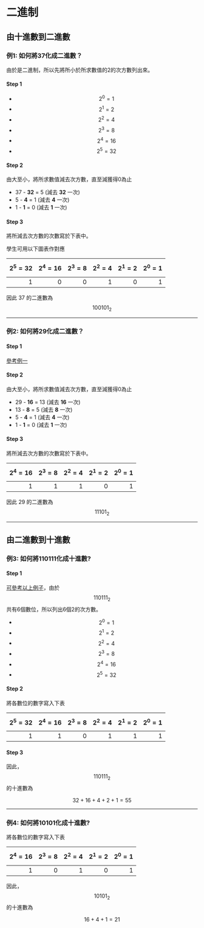 # 二進制

## 由十進數到二進數

### 例1: 如何將37化成二進數？

由於是二進制，所以先將所小於所求數值的2的次方數列出來。

#### Step 1
- $$2^0 = 1$$ 
- $$2^1 = 2$$ 
- $$2^2 = 4$$ 
- $$2^3 = 8$$ 
- $$2^4 = 16$$ 
- $$2^5 = 32$$ 

#### Step 2
由大至小，將所求數值減去次方數，直至減獲得0為止
- 37 - **32** = 5 (減去 **32** 一次)
- 5 - **4** = 1 (減去 **4** 一次)
- 1 - **1** = 0 (減去 **1**  一次)


#### Step 3
將所減去次方數的次數寫於下表中。

學生可用以下圖表作對應

| $$2^5 = 32$$    | $$2^4 = 16$$    | $$2^3 = 8$$    | $$2^2 = 4$$   | $$2^1 = 2$$   | $$2^0 = 1$$    |
| --------------: | --------------: | -------------: | ------------: | ------------: | -------------: |
| 1               | 0               | 0              | 1             | 0             | 1              |

因此 37 的二進數為 $$100101_2$$

---


### 例2: 如何將29化成二進數？

#### Step 1
[參考例一](#step-1)

#### Step 2

由大至小，將所求數值減去次方數，直至減獲得0為止
- 29 - **16** = 13 (減去 **16** 一次)
- 13 - **8** = 5 (減去 **8** 一次)
- 5 - **4** = 1 (減去 **4**  一次)
- 1 - **1** = 0 (減去 **1**  一次)

#### Step 3
將所減去次方數的次數寫於下表中。

| $$2^4 = 16$$    | $$2^3 = 8$$    | $$2^2 = 4$$   | $$2^1 = 2$$   | $$2^0 = 1$$    |
| --------------: | -------------: | ------------: | ------------: | -------------: |
| 1               | 1              | 1             | 0             | 1              |

因此 29 的二進數為 $$11101_2$$

---
## 由二進數到十進數

### 例3: 如何將110111化成十進數?

#### Step 1
[可參考以上例子](#step-1)，由於 $$110111_2$$ 共有6個數位，所以列出6個2的次方數。

- $$2^0 = 1$$ 
- $$2^1 = 2$$ 
- $$2^2 = 4$$ 
- $$2^3 = 8$$ 
- $$2^4 = 16$$ 
- $$2^5 = 32$$ 

#### Step 2
將各數位的數字寫入下表

| $$2^5 = 32$$ | $$2^4 = 16$$ | $$2^3 = 8$$ | $$2^2 = 4$$ | $$2^1 = 2$$ | $$2^0 = 1$$ |
| ----------:  | ----------:  | ----------: | ----------: | ---------:  | ----------: |
| 1            | 1            | 0           | 1           | 1           | 1           |

#### Step 3
因此，$$110111_2$$ 的十進數為

$$ 32 + 16 + 4 + 2 + 1  = 55 $$

---
### 例4: 如何將10101化成十進數?

將各數位的數字寫入下表

| $$2^4 = 16$$ | $$2^3 = 8$$ | $$2^2 = 4$$ | $$2^1 = 2$$ | $$2^0 = 1$$ |
| ----------:  | ----------: | ----------: | ---------:  | ----------: |
| 1            | 0           | 1           | 0           | 1           |

因此，$$10101_2$$ 的十進數為

$$ 16 + 4 + 1  = 21 $$